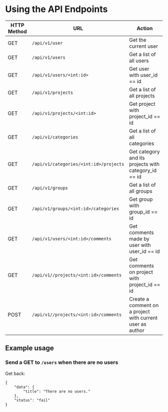 # Using the API Endpoints

| HTTP Method | URL                                          |  Action                                                   |
|-------------|----------------------------------------------|-----------------------------------------------------------|
| GET         | ```/api/v1/user```                           | Get the current user                                      |
| GET         | ```/api/v1/users```                          | Get a list of all users                                   |
| GET         | ```/api/v1/users/<int:id>```                 | Get user with user_id == id                               |
| GET         | ```/api/v1/projects```                       | Get a list of all projects                                |
| GET         | ```/api/v1/projects/<int:id>```              | Get project with project_id == id                         |
| GET         | ```/api/v1/categories```                     | Get a list of all categories                              |
| GET         | ```/api/v1/categories/<int:id>/projects```   | Get category and its projects with category_id == id      |
| GET         | ```/api/v1/groups```                         | Get a list of all groups                                  |
| GET         | ```/api/v1/groups/<int:id>/categories```     | Get group with group_id == id                             |
| GET         | ```/api/v1/users/<int:id>/comments```        | Get comments made by user with user_id == id              |
| GET         | ```/api/v1//projects/<int:id>/comments```    | Get comments on project with project_id == id             |
| POST        | ```/api/v1//projects/<int:id>/comments```    | Create a comment on a project with current user as author |


## Example usage

### Send a GET to ```/users``` when there are no users
Get back:
```
{
    "data": {
        "title": "There are no users."
    },
    "status": "fail"
}
```